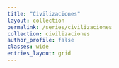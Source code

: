 ```yaml
---
title: "Civilizaciones"
layout: collection
permalink: /series/civilizaciones
collection: civilizaciones
author_profile: false
classes: wide
entries_layout: grid
---
```



